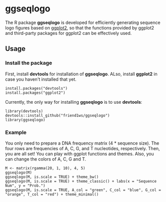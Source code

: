 # ggseqlogo
The R package **ggseqlogo** is developed for efficiently generating sequence logo figures based on [ggplot2](http://ggplot2.org),
so that the functions provided by ggplot2 and third-party packages for ggplot2 can be effectively used.

## Usage

### Install the package
First, install **devtools** for installation of **ggseqlogo**.
ALso, install **ggplot2** in case you haven't installed that yet.

```
install.packages("devtools")
install.packages("ggplot2")
```

Currently, the only way for installing **ggseqlogo** is to use **devtools**:
  
```
library(devtools)
devtools::install_github("friend1ws/ggseqlogo")
library(ggseqlogo)
```

### Example

You only need to prepare a DNA frequency matrix (4 * sequence size).
The four rows are frequencies of A, C, G, and T nucleotides, respectively.
Then, you are all set!
You can play with ggplot functions and themes.
Also, you can change the colors of A, C, G and T.
```
M <- matrix(rgamma(20, 1, 10), 4, 5)
ggseqlogo(M)
ggseqlogo(M, is.scale = TRUE) + theme_bw()
ggseqlogo(M, is.scale = TRUE) + theme_classic() + labs(x = "Sequence Num", y = "Prob.")
ggseqlogo(M, is.scale = TRUE, A_col = "green", C_col = "blue", G_col = "orange", T_col = "red") + theme_minimal()
```
